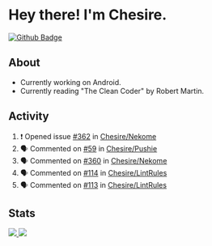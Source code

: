 # Hey there! I'm Chesire.

[![Github Badge](https://img.shields.io/badge/-Github-000?style=flat-square&logo=Github&logoColor=white&link=https://github.com/chesire)](https://github.com/chesire)

## About
<!-- Uses https://github.com/Chesire/natemoo-re -->
* Currently working on Android.
* Currently reading "The Clean Coder" by Robert Martin.
<!--
* Currently listening to: 
<a href="https://natemoo-re-iirbxe7wf.vercel.app/now-playing?open">
    <img src="https://natemoo-re-iirbxe7wf.vercel.app/now-playing" width="256" height="64" alt="Now Playing">
</a>  
-->

## Activity
<!-- Uses https://github.com/jamesgeorge007/github-activity-readme -->
<!--START_SECTION:activity-->
1. ❗️ Opened issue [#362](https://github.com/Chesire/Nekome/issues/362) in [Chesire/Nekome](https://github.com/Chesire/Nekome)
2. 🗣 Commented on [#59](https://github.com/Chesire/Pushie/issues/59) in [Chesire/Pushie](https://github.com/Chesire/Pushie)
3. 🗣 Commented on [#360](https://github.com/Chesire/Nekome/issues/360) in [Chesire/Nekome](https://github.com/Chesire/Nekome)
4. 🗣 Commented on [#114](https://github.com/Chesire/LintRules/issues/114) in [Chesire/LintRules](https://github.com/Chesire/LintRules)
5. 🗣 Commented on [#113](https://github.com/Chesire/LintRules/issues/113) in [Chesire/LintRules](https://github.com/Chesire/LintRules)
<!--END_SECTION:activity-->

## Stats
<a href="https://github-readme-stats.vercel.app/api/top-langs/?username=chesire&theme=tokyonight">
    <img src="https://github-readme-stats.vercel.app/api/top-langs/?username=chesire&layout=compact&theme=tokyonight" >
</a>
<a href="https://github-readme-stats.vercel.app/api?username=chesire&show_icons=true&theme=tokyonight">
    <img src="https://github-readme-stats.vercel.app/api?username=chesire&show_icons=true&theme=tokyonight" >
</a>  
